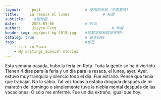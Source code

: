 ```yaml
---
layout:     post   				    # 使用的布局（不需要改）
title:     La resaca el lunes 				# 标题  
subtitle:    #副标题
date:       2025-05-06				# 时间
author:     Jieyin Feng 						# 作者 
header-img: img/post-bg-2015.jpg 	#这篇文章标题背景图片
catalog: true 						# 是否归档
tags:								#标签
    - Life in Spain
    - My writings_Spanish stories
---
```



Esta semana pasada, hubo la feria en Rota. Toda la gente se ha diviertido. Tienen 4 días para la feria y un dia para la resaca, el lunes, ayer. Ayer, estuvo muy tranquilo y silencio todo el día. Fue extraño. Pensé que tenía que trabajar. No lo sabía. Tal vez todavía estaba drogada después de mi maratón del domingo o simplemente tuve la niebla mental después de las vacaciones. O sólo me enfermé. Fue un día extraño, igual que hoy.
